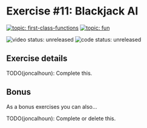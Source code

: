 # Exercise #11: Blackjack AI

[![topic: first-class-functions](https://img.shields.io/badge/topic-first%20class%20functions-green.svg?style=flat-square)](https://github.com/search?q=topic%3Afirst-class-functions+org%3Agophercises&type=Repositories)
[![topic: fun](https://img.shields.io/badge/topic-fun-green.svg?style=flat-square)](https://github.com/search?q=topic%3Afun+org%3Agophercises&type=Repositories)

![video status: unreleased](https://img.shields.io/badge/video%20status-unreleased-red.svg?style=flat-square)
![code status: unreleased](https://img.shields.io/badge/code%20status-unreleased-red.svg?style=flat-square)

## Exercise details

TODO(joncalhoun): Complete this.

## Bonus

As a bonus exercises you can also...

TODO(joncalhoun): Complete or delete this.
